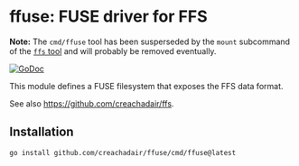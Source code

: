 # ffuse: FUSE driver for FFS

**Note:** The `cmd/ffuse` tool has been susperseded by the `mount` subcommand of the [`ffs` tool](https://github.com/creachadair/ffs/blob/main/ffs) and will probably be removed eventually.

[![GoDoc](https://img.shields.io/static/v1?label=godoc&message=reference&color=yellowgreen)](https://pkg.go.dev/github.com/creachadair/ffuse)

This module defines a FUSE filesystem that exposes the FFS data format.

See also https://github.com/creachadair/ffs.

## Installation

```sh
go install github.com/creachadair/ffuse/cmd/ffuse@latest
```
